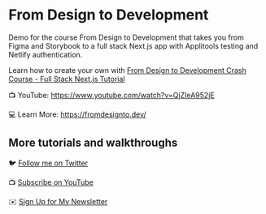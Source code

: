 # From Design to Development

Demo for the course From Design to Development that takes you from Figma and Storybook to a full stack Next.js app with Applitools testing and Netlify authentication.

Learn how to create your own with [From Design to Development Crash Course - Full Stack Next.js Tutorial](https://www.youtube.com/watch?v=QjZIeA952jE)

📺 YouTube: https://www.youtube.com/watch?v=QjZIeA952jE

💻 Learn More: https://fromdesignto.dev/

## More tutorials and walkthroughs

🐦 [Follow me on Twitter](https://twitter.com/colbyfayock)

📺 [Subscribe on YouTube](https://www.youtube.com/colbyfayock)

✉️ [Sign Up for My Newsletter](https://colbyfayock.com/newsletter)
